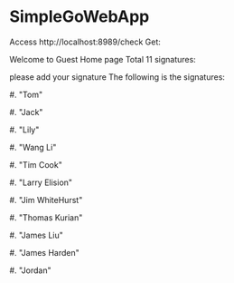 # SimpleGoWebApp

Access http://localhost:8989/check
Get:

Welcome to Guest Home page
Total 11 signatures:

please add your signature
The following is the signatures:

#. "Tom"

#. "Jack"

#. "Lily"

#. "Wang Li"

#. "Tim Cook"

#. "Larry Elision"

#. "Jim WhiteHurst"

#. "Thomas Kurian"

#. "James Liu"

#. "James Harden"

#. "Jordan"
